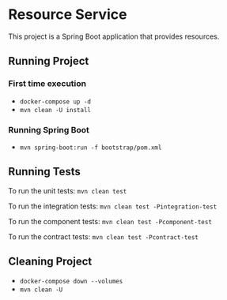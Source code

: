# Resource Service

This project is a Spring Boot application that provides resources.

## Running Project
### First time execution
- `docker-compose up -d`
- `mvn clean -U install`
### Running Spring Boot
- `mvn spring-boot:run -f bootstrap/pom.xml`

## Running Tests

To run the unit tests:
`mvn clean test`

To run the integration tests:
`mvn clean test -Pintegration-test`

To run the component tests:
`mvn clean test -Pcomponent-test`

To run the contract tests:
`mvn clean test -Pcontract-test`

## Cleaning Project
- `docker-compose down --volumes`
- `mvn clean -U`
